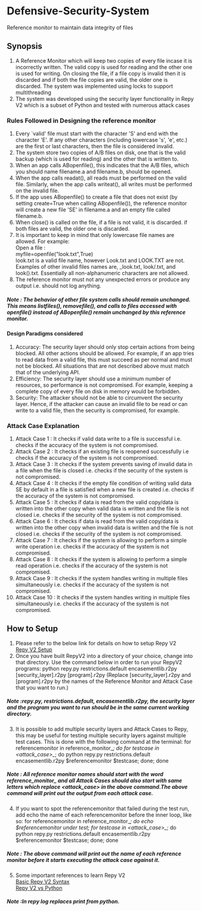 # Defensive-Security-System
Reference monitor to maintain data integrity of files 
## Synopsis
1. A Reference Monitor which will keep two copies of every file incase it is incorrectly written. The valid copy is used for reading and the other one is used for writing. On closing the file, if a file copy is invalid then it is discarded and if both the file copies are valid, the older one is discarded. The system was implemented using locks to support multithreading
2. The system was developed using the security layer functionality in Repy V2 which is a subset of Python and tested with numerous attack cases
### Rules Followed in Designing the reference monitor
1. Every `valid' file must start with the character 'S' and end with the character 'E'. If any other characters (including lowercase 's', 'e', etc.) are the first or last characters, then the file is considered invalid.
2. The system store two copies of A/B files on disk, one that is the valid backup (which is used for reading) and the other that is written to. 
3. When an app calls ABopenfile(), this indicates that the A/B files, which you should name filename.a and filename.b, should be opened.
4. When the app calls readat(), all reads must be performed on the valid file. Similarly, when the app calls writeat(), all writes must be performed on the invalid file. 
5. If the app uses ABopenfile() to create a file that does not exist (by setting create=True when calling ABopenfile()), the reference monitor will create a new file 'SE' in filename.a and an empty file called filename.b. 
6. When close() is called on the file, if a file is not valid, it is discarded. if both files are valid, the older one is discarded.
7. It is important to keep in mind that only lowercase file names are allowed. For example:<br>
Open a file : <br>
myfile=openfile("look.txt",True) <br>
look.txt is a valid file name, however Look.txt and LOOK.TXT are not. Examples of other invalid files names are, _look.txt, look/.txt, and look().txt. Essentially all non-alphanumeric characters are not allowed.
8. The reference monitor must not any unexpected errors or produce any output i.e. should not log anything. 
##### Note : The behavior of other file system calls should remain unchanged. This means listfiles(), removefile(), and calls to files  accessed with openfile() instead of ABopenfile() remain unchanged by this reference monitor.
#### Design Paradigms considered
1. Accuracy: The security layer should only stop certain actions from being blocked. All other actions should be allowed. For example, if an app tries to read data from a valid file, this must succeed as per normal and must not be blocked. All situations that are not described above must match that of the underlying API.
2. Efficiency: The security layer should use a minimum number of resources, so performance is not compromised. For example, keeping a complete copy of every file on disk in memory would be forbidden.
3. Security: The attacker should not be able to circumvent the security layer. Hence, if the attacker can cause an invalid file to be read or can write to a valid file, then the security is compromised, for example.
### Attack Case Explanation
1. Attack Case 1 : It checks if valid data write to a file is successful i.e. checks if the accuracy of the system is not compromised.
2. Attack Case 2 : It checks if an existing file is reopened successfully i.e checks if the accuracy of the system is not compromised.
3. Attack Case 3 : It checks if the system prevents saving of invalid data in a file when the file is closed i.e. checks if the security of the system is not compromised.
4. Attack Case 4 : It checks if the empty file condition of writing valid data SE by default in a file is satisfied when a new file is created i.e. checks if the accuracy of the system is not compromised.
5. Attack Case 5 : It checks if data is read from the valid copy/data is written into the other copy when valid data is written and the file is not closed i.e. checks if the security of the system is not compromised.
6. Attack Case 6 : It checks if data is read from the valid copy/data is written into the other copy when invalid data is written and the file is not closed i.e. checks if the security of the system is not compromised.
7. Attack Case 7 : It checks if the system is allowing to perform a simple write operation i.e. checks if the accuracy of the system is not compromised.
8. Attack Case 8 : It checks if the system is allowing to perform a simple read operation i.e. checks if the accuracy of the system is not compromised.
9. Attack Case 9 : It checks if the system handles writing in multiple files simultaneously i.e. checks if the accuracy of the system is not compromised.
10. Attack Case 10 : It checks if the system handles writing in multiple files simultaneously i.e. checks if the accuracy of the system is not compromised. 
## How to Setup
1. Please refer to the below link for details on how to setup Repy V2 <br>
<a href= "https://github.com/SeattleTestbed/docs/blob/master/Contributing/BuildInstructions.md#prerequisites">Repy V2 Setup</a><br>
2. Once you have built RepyV2 into a directory of your choice, change into that directory. Use the command below in order to run your RepyV2 programs:
python repy.py restrictions.default encasementlib.r2py [security_layer].r2py [program].r2py
(Replace [security_layer].r2py and [program].r2py by the names of the Reference Monitor and Attack Case that you want to run.)
##### Note :repy.py, restrictions.default, encasementlib.r2py, the security layer and the program you want to run should be in the same current working directory.
3. It is possible to add multiple security layers and Attack Cases to Repy, this may be useful for testing multiple security layers against multiple test cases. This is done with the following command at the terminal:
for referencemonitor in reference_monitor_*; do for testcase in <attack_case>_*; do python repy.py restrictions.default encasementlib.r2py $referencemonitor $testcase; done; done
##### Note : All reference monitor names should start with the word reference_monitor_ and all Attack Cases should also start with same letters which replace <attack_case> in the above command.The above command will print out the output from each attack case.
4. If you want to spot the referencemonitor that failed during the test run, add echo the name of each referencemonitor before the inner loop, like so:
for referencemonitor in reference_monitor_*; do echo $referencemonitor under test; for testcase in <attack_case>_*; do python repy.py restrictions.default encasementlib.r2py $referencemonitor $testcase; done; done
##### Note : The above command will print out the name of each reference monitor before it starts executing the attack case against it.
5. Some important references to learn Repy V2 <br>
<a href = "https://github.com/SeattleTestbed/docs/blob/master/Programming/RepyV2API.md">Basic Repy V2 Syntax</a><br>
<a href = "https://github.com/SeattleTestbed/docs/blob/master/Programming/PythonVsRepyV2.md">Repy V2 vs Python</a>
##### Note :In repy log replaces print from python.

 	
